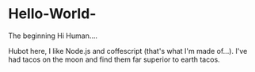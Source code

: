 # Hello-World-
The beginning 
Hi Human....

Hubot here, I like Node.js and coffescript (that's what I'm made of...).
I've had tacos on the moon and find them far superior to earth tacos. 
